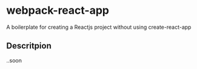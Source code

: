 # webpack-react-app
A boilerplate for creating a Reactjs project without using create-react-app

## Descritpion
  ..soon
